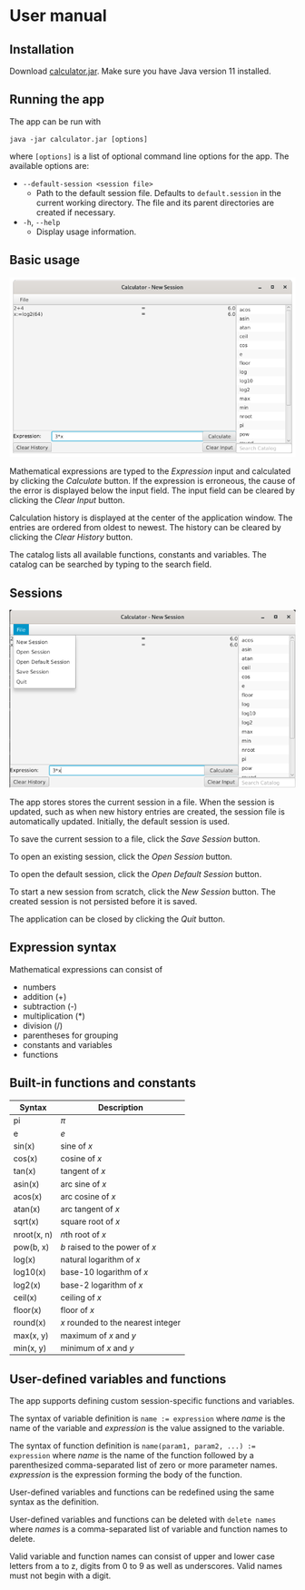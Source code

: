 # User manual

## Installation

Download [calculator.jar]. Make sure you have Java version 11 installed.

## Running the app

The app can be run with
```
java -jar calculator.jar [options]
```
where `[options]` is a list of optional command line options for the app. The
available options are:
- `--default-session <session file>`
  - Path to the default session file. Defaults to `default.session` in the
    current working directory. The file and its parent directories are created
    if necessary.
- `-h`, `--help`
  - Display usage information.

## Basic usage

![main view](images/main-view.png)

Mathematical expressions are typed to the *Expression* input and calculated by
clicking the *Calculate* button. If the expression is erroneous, the cause of
the error is displayed below the input field. The input field can be cleared by
clicking the *Clear Input* button.

Calculation history is displayed at the center of the application window. The
entries are ordered from oldest to newest. The history can be cleared by
clicking the *Clear History* button.

The catalog lists all available functions, constants and variables. The catalog
can be searched by typing to the search field.

## Sessions

![file menu](images/file-menu.png)

The app stores stores the current session in a file. When the session is
updated, such as when new history entries are created, the session file is
automatically updated. Initially, the default session is used.

To save the current session to a file, click the *Save Session* button.

To open an existing session, click the *Open Session* button.

To open the default session, click the *Open Default Session* button.

To start a new session from scratch, click the *New Session* button. The created
session is not persisted before it is saved.

The application can be closed by clicking the *Quit* button.

## Expression syntax

Mathematical expressions can consist of
- numbers
- addition (+)
- subtraction (-)
- multiplication (*)
- division (/)
- parentheses for grouping
- constants and variables
- functions

## Built-in functions and constants

| Syntax        | Description                        |
| ------------- | ---------------------------------- |
| pi            | *π*                                |
| e             | *e*                                |
| sin(x)        | sine of *x*                        |
| cos(x)        | cosine of *x*                      |
| tan(x)        | tangent of *x*                     |
| asin(x)       | arc sine of *x*                    |
| acos(x)       | arc cosine of *x*                  |
| atan(x)       | arc tangent of *x*                 |
| sqrt(x)       | square root of *x*                 |
| nroot(x, n)   | *n*th root of *x*                  |
| pow(b, x)     | *b* raised to the power of *x*     |
| log(x)        | natural logarithm of *x*           |
| log10(x)      | base-10 logarithm of *x*           |
| log2(x)       | base-2 logarithm of *x*            |
| ceil(x)       | ceiling of *x*                     |
| floor(x)      | floor of *x*                       |
| round(x)      | *x* rounded to the nearest integer |
| max(x, y)     | maximum of *x* and *y*             |
| min(x, y)     | minimum of *x* and *y*             |

## User-defined variables and functions

The app supports defining custom session-specific functions and variables.

The syntax of variable definition is `name := expression` where *name* is the
name of the variable and *expression* is the value assigned to the variable.

The syntax of function definition is `name(param1, param2, ...) := expression`
where *name* is the name of the function followed by a parenthesized
comma-separated list of zero or more parameter names. *expression* is the
expression forming the body of the function.

User-defined variables and functions can be redefined using the same syntax as
the definition.

User-defined variables and functions can be deleted with `delete names` where
*names* is a comma-separated list of variable and function names to delete.

Valid variable and function names can consist of upper and lower case letters
from a to z, digits from 0 to 9 as well as underscores. Valid names must not
begin with a digit.


[calculator.jar]: https://github.com/lassilaiho/ot-calculator/releases/download/1.0.0/calculator.jar
